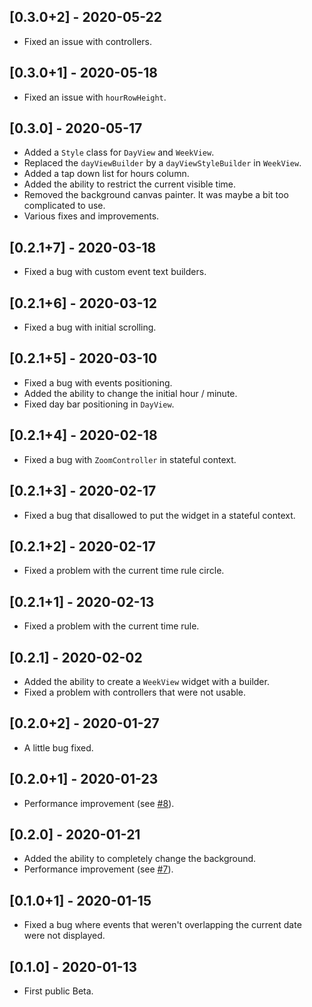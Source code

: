 ## [0.3.0+2] - 2020-05-22

* Fixed an issue with controllers.

## [0.3.0+1] - 2020-05-18

* Fixed an issue with `hourRowHeight`.

## [0.3.0] - 2020-05-17

* Added a `Style` class for `DayView` and `WeekView`.
* Replaced the `dayViewBuilder` by a `dayViewStyleBuilder` in `WeekView`.
* Added a tap down list for hours column.
* Added the ability to restrict the current visible time.
* Removed the background canvas painter. It was maybe a bit too complicated to use.
* Various fixes and improvements.

## [0.2.1+7] - 2020-03-18

* Fixed a bug with custom event text builders.

## [0.2.1+6] - 2020-03-12

* Fixed a bug with initial scrolling.

## [0.2.1+5] - 2020-03-10

* Fixed a bug with events positioning.
* Added the ability to change the initial hour / minute.
* Fixed day bar positioning in `DayView`.

## [0.2.1+4] - 2020-02-18

* Fixed a bug with `ZoomController` in stateful context.

## [0.2.1+3] - 2020-02-17

* Fixed a bug that disallowed to put the widget in a stateful context.

## [0.2.1+2] - 2020-02-17

* Fixed a problem with the current time rule circle.

## [0.2.1+1] - 2020-02-13

* Fixed a problem with the current time rule.

## [0.2.1] - 2020-02-02

* Added the ability to create a `WeekView` widget with a builder.
* Fixed a problem with controllers that were not usable.

## [0.2.0+2] - 2020-01-27

* A little bug fixed.

## [0.2.0+1] - 2020-01-23

* Performance improvement (see [#8](https://github.com/Skyost/FlutterWeekView/issues/8)).

## [0.2.0] - 2020-01-21

* Added the ability to completely change the background.
* Performance improvement (see [#7](https://github.com/Skyost/FlutterWeekView/issues/7)).

## [0.1.0+1] - 2020-01-15

* Fixed a bug where events that weren't overlapping the current date were not displayed.

## [0.1.0] - 2020-01-13

* First public Beta.
